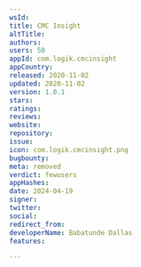 ```yaml
---
wsId: 
title: CMC Insight
altTitle: 
authors: 
users: 50
appId: com.logik.cmcinsight
appCountry: 
released: 2020-11-02
updated: 2020-11-02
version: 1.0.1
stars: 
ratings: 
reviews: 
website: 
repository: 
issue: 
icon: com.logik.cmcinsight.png
bugbounty: 
meta: removed
verdict: fewusers
appHashes: 
date: 2024-04-19
signer: 
twitter: 
social: 
redirect_from: 
developerName: Babatunde Dallas
features: 

---
```


